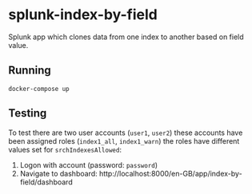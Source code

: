 # splunk-index-by-field

Splunk app which clones data from one index to another based on field value.

## Running

```
docker-compose up
```

## Testing

To test there are two user accounts (`user1`, `user2`) these accounts have been assigned roles (`index1_all`, `index1_warn`) the roles have different values set for `srchIndexesAllowed`:

1. Logon with account (password: `password`)
2. Navigate to dashboard: http://localhost:8000/en-GB/app/index-by-field/dashboard
